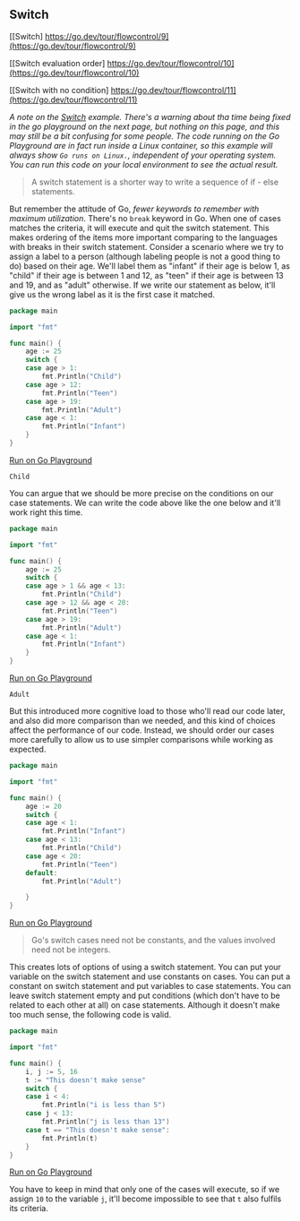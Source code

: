 ## Switch

[[Switch] https://go.dev/tour/flowcontrol/9](https://go.dev/tour/flowcontrol/9)

[[Switch evaluation order] https://go.dev/tour/flowcontrol/10](https://go.dev/tour/flowcontrol/10)

[[Switch with no condition] https://go.dev/tour/flowcontrol/11](https://go.dev/tour/flowcontrol/11)

_A note on the [Switch](https://go.dev/tour/flowcontrol/9) example. There's a warning about tha time being fixed in the go playground on the next page, but nothing on this page, and this may still be a bit confusing for some people. The code running on the Go Playground are in fact run inside a Linux container, so this example will always show `Go runs on Linux.`, independent of your operating system. You can run this code on your local environment to see the actual result._  

> A switch statement is a shorter way to write a sequence of if - else statements.

But remember the attitude of Go, _fewer keywords to remember with maximum utilization_. There's no `break` keyword in Go. When one of cases matches the criteria, it will execute and quit the switch statement. This makes ordering of the items more important comparing to the languages with breaks in their switch statement. Consider a scenario where we try to assign a label to a person (although labeling people is not a good thing to do) based on their age. We'll label them as "infant" if their age is below 1, as "child" if their age is between 1 and 12, as "teen" if their age is between 13 and 19, and as "adult" otherwise. If we write our statement as below, it'll give us the wrong label as it is the first case it matched.
```go
package main

import "fmt"

func main() {
	age := 25
	switch {
	case age > 1:
		fmt.Println("Child")
	case age > 12:
		fmt.Println("Teen")
	case age > 19:
		fmt.Println("Adult")
	case age < 1:
		fmt.Println("Infant")
	}
}
```
[Run on Go Playground](https://go.dev/play/p/9y-TYIG-54g)
```
Child
```

You can argue that we should be more precise on the conditions on our case statements. We can write the code above like the one below and it'll work right this time.
```go
package main

import "fmt"

func main() {
	age := 25
	switch {
	case age > 1 && age < 13:
		fmt.Println("Child")
	case age > 12 && age < 20:
		fmt.Println("Teen")
	case age > 19:
		fmt.Println("Adult")
	case age < 1:
		fmt.Println("Infant")
	}
}
```
[Run on Go Playground](https://go.dev/play/p/6BRAgVbILVm)
```
Adult
```

But this introduced more cognitive load to those who'll read our code later, and also did more comparison than we needed, and this kind of choices affect the performance of our code. Instead, we should order our cases more carefully to allow us to use simpler comparisons while working as expected.
```go
package main

import "fmt"

func main() {
	age := 20
	switch {
	case age < 1:
		fmt.Println("Infant")
	case age < 13:
		fmt.Println("Child")
	case age < 20:
		fmt.Println("Teen")
	default:
		fmt.Println("Adult")

	}
}
```
[Run on Go Playground](https://go.dev/play/p/Xny9aYR6p_S)

> Go's switch cases need not be constants, and the values involved need not be integers.

This creates lots of options of using a switch statement. You can put your variable on the switch statement and use constants on cases. You can put a constant on switch statement and put variables to case statements. You can leave switch statement empty and put conditions (which don't have to be related to each other at all) on case statements. Although it doesn't make too much sense, the following code is valid. 
```go
package main

import "fmt"

func main() {
	i, j := 5, 16
	t := "This doesn't make sense"
	switch {
	case i < 4:
		fmt.Println("i is less than 5")
	case j < 13:
		fmt.Println("j is less than 13")
	case t == "This doesn't make sense":
		fmt.Println(t)
	}
}
```
[Run on Go Playground](https://go.dev/play/p/yNwn4yKMHy1)

You have to keep in mind that only one of the cases will execute, so if we assign `10` to the variable `j`, it'll become impossible to see that `t` also fulfils its criteria.